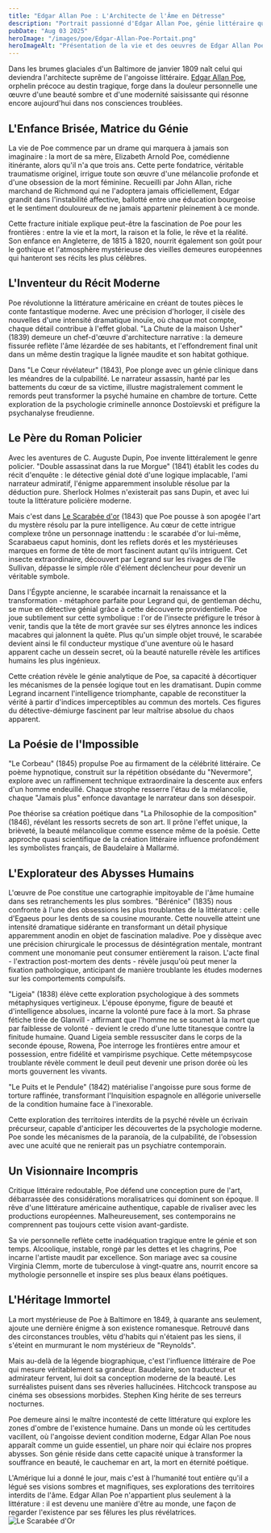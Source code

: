```yaml
---
title: "Edgar Allan Poe : L'Architecte de l'Âme en Détresse"
description: "Portrait passionné d'Edgar Allan Poe, génie littéraire qui révolutionna le fantastique et inventa le roman policier."
pubDate: "Aug 03 2025"
heroImage: "/images/poe/Edgar-Allan-Poe-Portait.png"
heroImageAlt: "Présentation de la vie et des oeuvres de Edgar Allan Poe" 
---
```



Dans les brumes glaciales d'un Baltimore de janvier 1809 naît celui qui deviendra l'architecte suprême de l'angoisse littéraire. [Edgar Allan Poe](https://fr.wikipedia.org/wiki/Edgar_Allan_Poe), orphelin précoce au destin tragique, forge dans la douleur personnelle une œuvre d'une beauté sombre et d'une modernité saisissante qui résonne encore aujourd'hui dans nos consciences troublées.

## L'Enfance Brisée, Matrice du Génie

La vie de Poe commence par un drame qui marquera à jamais son imaginaire : la mort de sa mère, Elizabeth Arnold Poe, comédienne itinérante, alors qu'il n'a que trois ans. Cette perte fondatrice, véritable traumatisme originel, irrigue toute son œuvre d'une mélancolie profonde et d'une obsession de la mort féminine. Recueilli par John Allan, riche marchand de Richmond qui ne l'adoptera jamais officiellement, Edgar grandit dans l'instabilité affective, ballotté entre une éducation bourgeoise et le sentiment douloureux de ne jamais appartenir pleinement à ce monde.

Cette fracture initiale explique peut-être la fascination de Poe pour les frontières : entre la vie et la mort, la raison et la folie, le rêve et la réalité. Son enfance en Angleterre, de 1815 à 1820, nourrit également son goût pour le gothique et l'atmosphère mystérieuse des vieilles demeures européennes qui hanteront ses récits les plus célèbres.

## L'Inventeur du Récit Moderne

Poe révolutionne la littérature américaine en créant de toutes pièces le conte fantastique moderne. Avec une précision d'horloger, il cisèle des nouvelles d'une intensité dramatique inouïe, où chaque mot compte, chaque détail contribue à l'effet global. "La Chute de la maison Usher" (1839) demeure un chef-d'œuvre d'architecture narrative : la demeure fissurée reflète l'âme lézardée de ses habitants, et l'effondrement final unit dans un même destin tragique la lignée maudite et son habitat gothique.

Dans "Le Cœur révélateur" (1843), Poe plonge avec un génie clinique dans les méandres de la culpabilité. Le narrateur assassin, hanté par les battements du cœur de sa victime, illustre magistralement comment le remords peut transformer la psyché humaine en chambre de torture. Cette exploration de la psychologie criminelle annonce Dostoïevski et préfigure la psychanalyse freudienne.

## Le Père du Roman Policier

Avec les aventures de C. Auguste Dupin, Poe invente littéralement le genre policier. "Double assassinat dans la rue Morgue" (1841) établit les codes du récit d'enquête : le détective génial doté d'une logique implacable, l'ami narrateur admiratif, l'énigme apparemment insoluble résolue par la déduction pure. Sherlock Holmes n'existerait pas sans Dupin, et avec lui toute la littérature policière moderne.

Mais c'est dans [Le Scarabée d'or](/blog/scarabée-d-or) (1843) que Poe pousse à son apogée l'art du mystère résolu par la pure intelligence. Au cœur de cette intrigue complexe trône un personnage inattendu : le scarabée d'or lui-même, Scarabaeus caput hominis, dont les reflets dorés et les mystérieuses marques en forme de tête de mort fascinent autant qu'ils intriguent. Cet insecte extraordinaire, découvert par Legrand sur les rivages de l'île Sullivan, dépasse le simple rôle d'élément déclencheur pour devenir un véritable symbole. 

Dans l'Égypte ancienne, le scarabée incarnait la renaissance et la transformation - métaphore parfaite pour Legrand qui, de gentleman déchu, se mue en détective génial grâce à cette découverte providentielle. Poe joue subtilement sur cette symbolique : l'or de l'insecte préfigure le trésor à venir, tandis que la tête de mort gravée sur ses élytres annonce les indices macabres qui jalonnent la quête. Plus qu'un simple objet trouvé, le scarabée devient ainsi le fil conducteur mystique d'une aventure où le hasard apparent cache un dessein secret, où la beauté naturelle révèle les artifices humains les plus ingénieux.

Cette création révèle le génie analytique de Poe, sa capacité à décortiquer les mécanismes de la pensée logique tout en les dramatisant. Dupin comme Legrand incarnent l'intelligence triomphante, capable de reconstituer la vérité à partir d'indices imperceptibles au commun des mortels. Ces figures du détective-démiurge fascinent par leur maîtrise absolue du chaos apparent.

## La Poésie de l'Impossible

"Le Corbeau" (1845) propulse Poe au firmament de la célébrité littéraire. Ce poème hypnotique, construit sur la répétition obsédante du "Nevermore", explore avec un raffinement technique extraordinaire la descente aux enfers d'un homme endeuillé. Chaque strophe resserre l'étau de la mélancolie, chaque "Jamais plus" enfonce davantage le narrateur dans son désespoir.

Poe théorise sa création poétique dans "La Philosophie de la composition" (1846), révélant les ressorts secrets de son art. Il prône l'effet unique, la brièveté, la beauté mélancolique comme essence même de la poésie. Cette approche quasi scientifique de la création littéraire influence profondément les symbolistes français, de Baudelaire à Mallarmé.

## L'Explorateur des Abysses Humains

L'œuvre de Poe constitue une cartographie impitoyable de l'âme humaine dans ses retranchements les plus sombres. "Bérénice" (1835) nous confronte à l'une des obsessions les plus troublantes de la littérature : celle d'Egaeus pour les dents de sa cousine mourante. Cette nouvelle atteint une intensité dramatique sidérante en transformant un détail physique apparemment anodin en objet de fascination maladive. Poe y dissèque avec une précision chirurgicale le processus de désintégration mentale, montrant comment une monomanie peut consumer entièrement la raison. L'acte final - l'extraction post-mortem des dents - révèle jusqu'où peut mener la fixation pathologique, anticipant de manière troublante les études modernes sur les comportements compulsifs.

"Ligeia" (1838) élève cette exploration psychologique à des sommets métaphysiques vertigineux. L'épouse éponyme, figure de beauté et d'intelligence absolues, incarne la volonté pure face à la mort. Sa phrase fétiche tirée de Glanvill - affirmant que l'homme ne se soumet à la mort que par faiblesse de volonté - devient le credo d'une lutte titanesque contre la finitude humaine. Quand Ligeia semble ressusciter dans le corps de la seconde épouse, Rowena, Poe interroge les frontières entre amour et possession, entre fidélité et vampirisme psychique. Cette métempsycose troublante révèle comment le deuil peut devenir une prison dorée où les morts gouvernent les vivants.

"Le Puits et le Pendule" (1842) matérialise l'angoisse pure sous forme de torture raffinée, transformant l'Inquisition espagnole en allégorie universelle de la condition humaine face à l'inexorable.

Cette exploration des territoires interdits de la psyché révèle un écrivain précurseur, capable d'anticiper les découvertes de la psychologie moderne. Poe sonde les mécanismes de la paranoïa, de la culpabilité, de l'obsession avec une acuité que ne renierait pas un psychiatre contemporain.

## Un Visionnaire Incompris

Critique littéraire redoutable, Poe défend une conception pure de l'art, débarrassée des considérations moralisatrices qui dominent son époque. Il rêve d'une littérature américaine authentique, capable de rivaliser avec les productions européennes. Malheureusement, ses contemporains ne comprennent pas toujours cette vision avant-gardiste.

Sa vie personnelle reflète cette inadéquation tragique entre le génie et son temps. Alcoolique, instable, rongé par les dettes et les chagrins, Poe incarne l'artiste maudit par excellence. Son mariage avec sa cousine Virginia Clemm, morte de tuberculose à vingt-quatre ans, nourrit encore sa mythologie personnelle et inspire ses plus beaux élans poétiques.

## L'Héritage Immortel

La mort mystérieuse de Poe à Baltimore en 1849, à quarante ans seulement, ajoute une dernière énigme à son existence romanesque. Retrouvé dans des circonstances troubles, vêtu d'habits qui n'étaient pas les siens, il s'éteint en murmurant le nom mystérieux de "Reynolds".

Mais au-delà de la légende biographique, c'est l'influence littéraire de Poe qui mesure véritablement sa grandeur. Baudelaire, son traducteur et admirateur fervent, lui doit sa conception moderne de la beauté. Les surréalistes puisent dans ses rêveries hallucinées. Hitchcock transpose au cinéma ses obsessions morbides. Stephen King hérite de ses terreurs nocturnes.

Poe demeure ainsi le maître incontesté de cette littérature qui explore les zones d'ombre de l'existence humaine. Dans un monde où les certitudes vacillent, où l'angoisse devient condition moderne, Edgar Allan Poe nous apparaît comme un guide essentiel, un phare noir qui éclaire nos propres abysses. Son génie réside dans cette capacité unique à transformer la souffrance en beauté, le cauchemar en art, la mort en éternité poétique.

L'Amérique lui a donné le jour, mais c'est à l'humanité tout entière qu'il a légué ses visions sombres et magnifiques, ses explorations des territoires interdits de l'âme. Edgar Allan Poe n'appartient plus seulement à la littérature : il est devenu une manière d'être au monde, une façon de regarder l'existence par ses fêlures les plus révélatrices.
![Le Scarabée d'Or](/images/poe/scarabee-d-or.png)